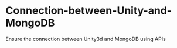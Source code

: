 # Connection-between-Unity-and-MongoDB
Ensure the connection between Unity3d and MongoDB using APIs
